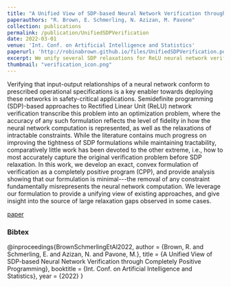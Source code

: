```yaml
---
title: "A Unified View of SDP-based Neural Network Verification through Completely Positive Programming"
paperauthors: "R. Brown, E. Schmerling, N. Azizan, M. Pavone"
collection: publications
permalink: /publication/UnifiedSDPVerification
date: 2022-03-01
venue: 'Int. Conf. on Artificial Intelligence and Statistics'
paperurl: 'http://robinabrown.github.io/files/UnifiedSDPVerification.pdf'
excerpt: We unify several SDP relaxations for ReLU neural network verification by providing an exact convex formulation as a completely-positive program. This provides a path for relaxations that systematically trade off tightness and efficiency.
thumbnail: "verification_icon.png"
---
```

Verifying that input-output relationships of a neural network conform to prescribed operational specifications is a key enabler towards deploying these networks in safety-critical applications. Semidefinite programming (SDP)-based approaches to Rectified Linear Unit (ReLU) network verification transcribe this problem into an optimization problem, where the accuracy of any such formulation reflects the level of fidelity in how the neural network computation is represented, as well as the relaxations of intractable constraints. While the literature contains much progress on improving the tightness of SDP formulations while maintaining tractability, comparatively little work has been devoted to the other extreme, i.e., how to most accurately capture the original verification problem before SDP relaxation. In this work, we develop an exact, convex formulation of verification as a completely positive program (CPP), and provide analysis showing that our formulation is minimal---the removal of any constraint fundamentally misrepresents the neural network computation. We leverage our formulation to provide a unifying view of existing approaches, and give insight into the source of large relaxation gaps observed in some cases.

[paper](http://robinabrown.github.io/files/UnifiedSDPVerification.pdf)

### Bibtex
@inproceedings{BrownSchmerlingEtAl2022,
  author    = {Brown, R. and Schmerling, E. and Azizan, N. and Pavone, M.},
  title     = {A Unified View of SDP-based Neural Network Verification through Completely Positive Programming},
  booktitle = {Int. Conf. on Artificial Intelligence and Statistics},
  year      = {2022}
}